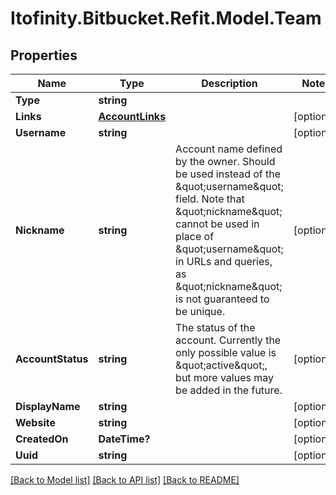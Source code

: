 # Itofinity.Bitbucket.Refit.Model.Team
## Properties

Name | Type | Description | Notes
------------ | ------------- | ------------- | -------------
**Type** | **string** |  | 
**Links** | [**AccountLinks**](AccountLinks.md) |  | [optional] 
**Username** | **string** |  | [optional] 
**Nickname** | **string** | Account name defined by the owner. Should be used instead of the \&quot;username\&quot; field. Note that \&quot;nickname\&quot; cannot be used in place of \&quot;username\&quot; in URLs and queries, as \&quot;nickname\&quot; is not guaranteed to be unique. | [optional] 
**AccountStatus** | **string** | The status of the account. Currently the only possible value is \&quot;active\&quot;, but more values may be added in the future. | [optional] 
**DisplayName** | **string** |  | [optional] 
**Website** | **string** |  | [optional] 
**CreatedOn** | **DateTime?** |  | [optional] 
**Uuid** | **string** |  | [optional] 

[[Back to Model list]](../README.md#documentation-for-models) [[Back to API list]](../README.md#documentation-for-api-endpoints) [[Back to README]](../README.md)

